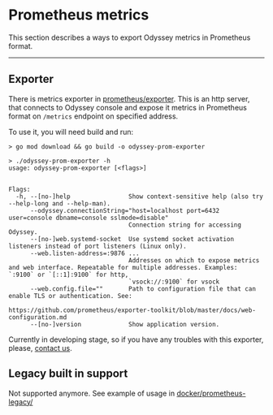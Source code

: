 # Prometheus metrics

This section describes a ways to export Odyssey metrics in Prometheus format.

----

## Exporter

There is metrics exporter in [prometheus/exporter](https://github.com/yandex/odyssey/blob/master/prometheus/exporter/).
This is an http server, that connects to Odyssey console and expose it metrics
in Prometheus format on `/metrics` endpoint on specified address.

To use it, you will need build and run:
```plain
> go mod download && go build -o odyssey-prom-exporter

> ./odyssey-prom-exporter -h
usage: odyssey-prom-exporter [<flags>]


Flags:
  -h, --[no-]help                Show context-sensitive help (also try --help-long and --help-man).
      --odyssey.connectionString="host=localhost port=6432 user=console dbname=console sslmode=disable"  
                                 Connection string for accessing Odyssey.
      --[no-]web.systemd-socket  Use systemd socket activation listeners instead of port listeners (Linux only).
      --web.listen-address=:9876 ...  
                                 Addresses on which to expose metrics and web interface. Repeatable for multiple addresses. Examples: `:9100` or `[::1]:9100` for http,
                                 `vsock://:9100` for vsock
      --web.config.file=""       Path to configuration file that can enable TLS or authentication. See:
                                 https://github.com/prometheus/exporter-toolkit/blob/master/docs/web-configuration.md
      --[no-]version             Show application version.
```

Currently in developing stage, so if you have any troubles
with this exporter, please, [contact us](../about/contributing.md).

## Legacy built in support

Not supported anymore. See example of usage in [docker/prometheus-legacy/](https://github.com/yandex/odyssey/tree/master/docker/prometheus-legacy/)